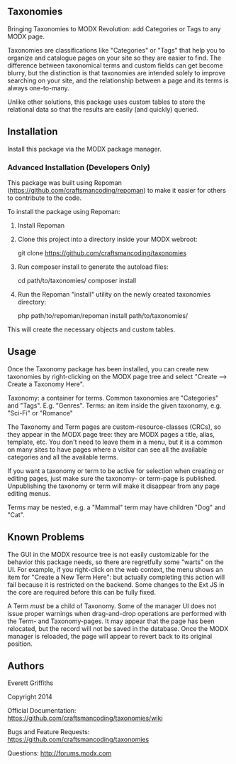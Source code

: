 ## Taxonomies

Bringing Taxonomies to MODX Revolution: add Categories or Tags to any MODX page.


Taxonomies are classifications like "Categories" or "Tags" that help you to organize and catalogue
pages on your site so they are easier to find.  The difference between taxonomical terms and custom
fields can get become blurry, but the distinction is that taxonomies are intended solely to improve
searching on your site, and the relationship between a page and its terms is always one-to-many.

Unlike other solutions, this package uses custom tables to store the relational data so that the results
are easily (and quickly) queried.



## Installation

Install this package via the MODX package manager.



### Advanced Installation (Developers Only)


This package was built using Repoman (https://github.com/craftsmancoding/repoman) to make it easier
for others to contribute to the code.

To install the package using Repoman:

1. Install Repoman
2. Clone this project into a directory inside your MODX webroot:

    git clone https://github.com/craftsmancoding/taxonomies

3. Run composer install to generate the autoload files:

    cd path/to/taxonomies/
    composer install
        
4. Run the Repoman "install" utility on the newly created taxonomies directory:

    php path/to/repoman/repoman install path/to/taxonomies/

This will create the necessary objects and custom tables.


## Usage

Once the Taxonomy package has been installed, you can create new taxonomies by right-clicking on the MODX
page tree and select "Create --> Create a Taxonomy Here".  

Taxonomy: a container for terms.  Common taxonomies are "Categories" and "Tags".  E.g. "Genres".
Terms: an item inside the given taxonomy, e.g. "Sci-Fi" or "Romance"

The Taxonomy and Term pages are custom-resource-classes (CRCs), so they appear in the MODX page tree: they 
are MODX pages a title, alias, template, etc. You don't need to leave them in a menu, but it is a common
on many sites to have pages where a visitor can see all the available categories and all the available terms.

If you want a taxonomy or term to be active for selection when creating or editing pages, just make sure the
taxonomy- or term-page is published.  Unpublishing the taxonomy or term will make it disappear from any page
editing menus.

Terms may be nested, e.g. a "Mammal" term may have children "Dog" and "Cat".  



## Known Problems


The GUI in the MODX resource tree is not easily customizable for the behavior this package needs, so there are
regretfully some "warts" on the UI.  For example, if you right-click on the web context, the menu shows an item
for "Create a New Term Here": but actually completing this action will fail because it is restricted on the 
backend.  Some changes to the Ext JS in the core are required before this can be fully fixed.

A Term *must* be a child of Taxonomy.  Some of the manager UI does not issue proper warnings when drag-and-drop
operations are performed with the Term- and Taxonomy-pages.  It may appear that the page has been relocated, 
but the record will not be saved in the database.  Once the MODX manager is reloaded, the page will appear to 
revert back to its original position. 



## Authors

Everett Griffiths

Copyright 2014

Official Documentation: https://github.com/craftsmancoding/taxonomies/wiki

Bugs and Feature Requests: https://github.com/craftsmancoding/taxonomies

Questions: http://forums.modx.com
